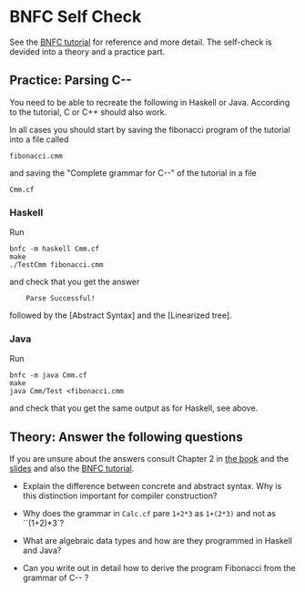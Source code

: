 # BNFC Self Check

See the [BNFC tutorial](http://bnfc.digitalgrammars.com/tutorial/bnfc-tutorial.html) for reference and more detail. The self-check is devided into a theory and a practice part.

## Practice: Parsing C--

You need to be able to recreate the following in Haskell or Java. According to the tutorial, C or C++ should also work.

In all cases you should start by saving the fibonacci program of the tutorial into a file called

    fibonacci.cmm
  
and saving the "Complete grammar for C--" of the tutorial in a file 

    Cmm.cf

### Haskell

Run

    bnfc -m haskell Cmm.cf
    make
    ./TestCmm fibonacci.cmm

and check that you get the answer

        Parse Successful!

followed by the [Abstract Syntax] and the [Linearized tree].

### Java

Run

    bnfc -m java Cmm.cf
    make
    java Cmm/Test <fibonacci.cmm
  
and check that you get the same output as for Haskell, see above.

## Theory: Answer the following questions

If you are unsure about the answers consult Chapter 2 in [the book](http://www.cse.chalmers.se/edu/year/2012/course/DAT150/lectures/plt-book.pdf) and the [slides](http://www.grammaticalframework.org/ipl-book/slides/2-slides-ipl-book.pdf) and also the [BNFC tutorial](http://bnfc.digitalgrammars.com/tutorial/bnfc-tutorial.html).

- Explain the difference between concrete and abstract syntax. Why is this distinction important for compiler construction?

- Why does the grammar in `Calc.cf` pare `1+2*3` as `1+(2*3)` and not as ``(1+2)*3`?

- What are algebraic data types and how are they programmed in Haskell and Java?

- Can you write out in detail how to derive the program Fibonacci from the grammar of C-- ?

